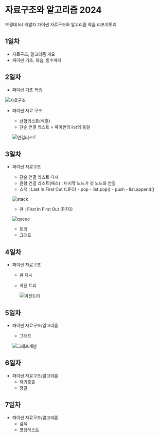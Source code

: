 # 자료구조와 알고리즘 2024
부경대 Iot 개발자 파이썬 자료구조와 알고리즘 학습 리포지토리

## 1일차
- 자료구조, 알고리즘 개요
- 파이썬 기초, 복습, 함수까지

## 2일차
- 파이썬 기초 복습

![자료구조](https://t1.daumcdn.net/cfile/tistory/23202B4C53FDC5600C)


- 파이썬 자료 구조
    - 선형리스트(배열)
    - 단순 연결 리스트 = 파이썬의 list의 동일

    ![연결리스트](https://upload.wikimedia.org/wikipedia/commons/9/9c/Single_linked_list.png)

## 3일차
- 파이썬 자료구조
  - 단순 연결 리스트 다시
  - 원형 연결 리스트(패스) : 마지막 노드가 첫 노드와 연결
  - 스택 : Last In First Out (LIFO)
        - pop - list.pop()
        - push - list.append()

        
   ![stack](https://cs.lmu.edu/~ray/images/stack.gif)
  - 큐 : First In First Out (FIFO)

   ![queue](https://raw.githubusercontent.com/Juhyi/ds-and-algorithm/main/imges/ds01.png)
  - 트리
  - 그래프

## 4일차
- 파이썬 자료구조
  - 큐 다시
  - 이진 트리

    ![이진트리](https://kahee.github.io//assets/post_img/tree3.png)

## 5일차
- 파이썬 자료구조/알고리즘
    - 그래프


    ![그래프개념](https://raw.githubusercontent.com/YooChangWoo/ds-and-algorithm-2024/main/images/graph02.png)
## 6일차
- 파이썬 자료구조/알고리즘
  - 재귀호출
  - 정렬

## 7일차
- 파이썬 자료구조/알고리즘
    - 검색
  - 코딩테스트

